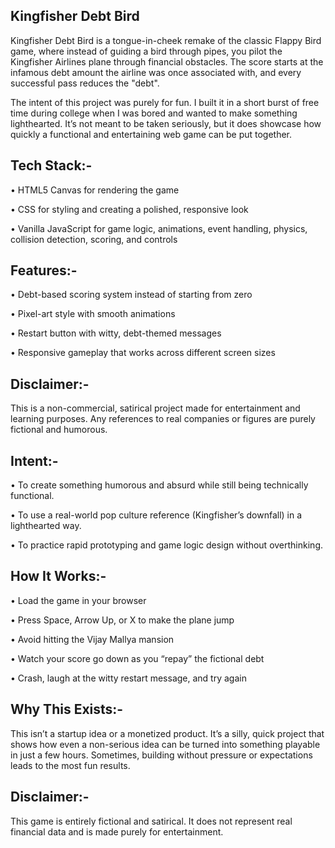 **Kingfisher Debt Bird**
--------------------------------------------------------------------------------------------------------------------------------------------------------------------

Kingfisher Debt Bird is a tongue-in-cheek remake of the classic Flappy Bird game, where instead of guiding a bird through pipes, you pilot the Kingfisher Airlines plane through financial obstacles. The score starts at the infamous debt amount the airline was once associated with, and every successful pass reduces the "debt".

The intent of this project was purely for fun. I built it in a short burst of free time during college when I was bored and wanted to make something lighthearted. It’s not meant to be taken seriously, but it does showcase how quickly a functional and entertaining web game can be put together.


**Tech Stack**:-
--------------------------------------------------------------------------------------------------------------------------------------------------------------------


• HTML5 Canvas for rendering the game

• CSS for styling and creating a polished, responsive look

• Vanilla JavaScript for game logic, animations, event handling, physics, collision detection, scoring, and controls

**Features**:-
--------------------------------------------------------------------------------------------------------------------------------------------------------------------


• Debt-based scoring system instead of starting from zero

• Pixel-art style with smooth animations

• Restart button with witty, debt-themed messages

• Responsive gameplay that works across different screen sizes

**Disclaimer**:-
--------------------------------------------------------------------------------------------------------------------------------------------------------------------

This is a non-commercial, satirical project made for entertainment and learning purposes. Any references to real companies or figures are purely fictional and humorous.


**Intent**:-
--------------------------------------------------------------------------------------------------------------------------------------------------------------------

• To create something humorous and absurd while still being technically functional.

• To use a real-world pop culture reference (Kingfisher’s downfall) in a lighthearted way.

• To practice rapid prototyping and game logic design without overthinking.


**How It Works**:-
--------------------------------------------------------------------------------------------------------------------------------------------------------------------

• Load the game in your browser

• Press Space, Arrow Up, or X to make the plane jump

• Avoid hitting the Vijay Mallya mansion 

• Watch your score go down as you “repay” the fictional debt

• Crash, laugh at the witty restart message, and try again


**Why This Exists**:-
--------------------------------------------------------------------------------------------------------------------------------------------------------------------

This isn’t a startup idea or a monetized product. It’s a silly, quick project that shows how even a non-serious idea can be turned into something playable in just a few hours.
Sometimes, building without pressure or expectations leads to the most fun results.



**Disclaimer**:-
--------------------------------------------------------------------------------------------------------------------------------------------------------------------

This game is entirely fictional and satirical. It does not represent real financial data and is made purely for entertainment.

